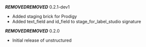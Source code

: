 ***REMOVED******REMOVED*** 0.2.1-dev1

* Added staging brick for Prodigy
* Added text_field and id_field to stage_for_label_studio signature

***REMOVED******REMOVED*** 0.2.0

* Initial release of unstructured
